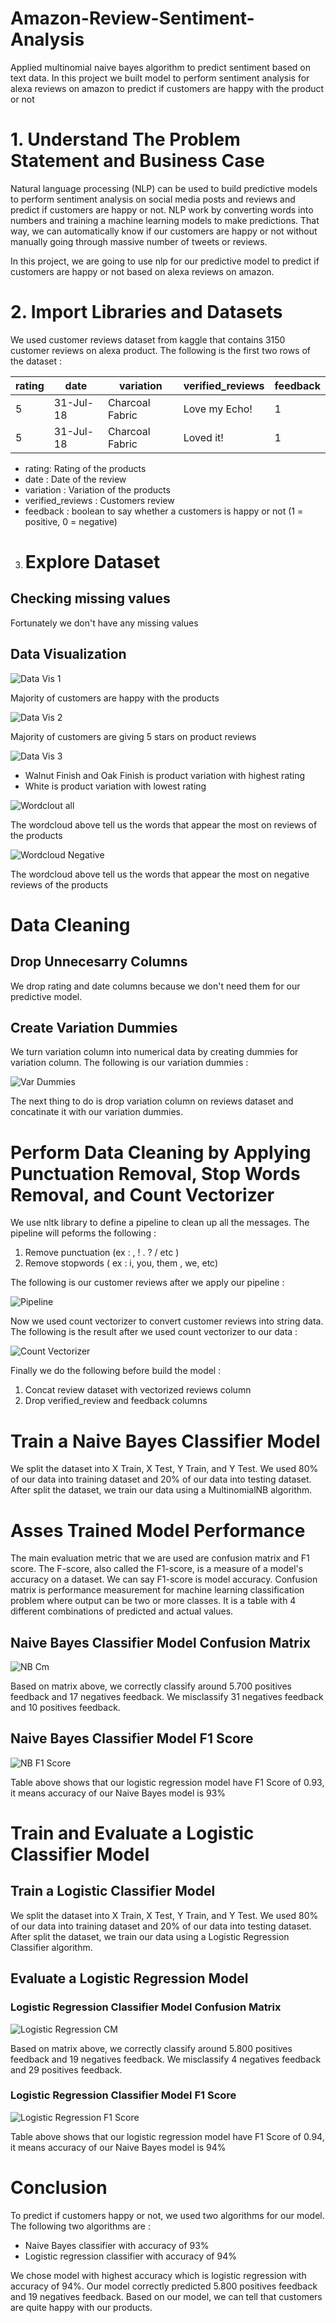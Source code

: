 # Amazon-Review-Sentiment-Analysis
Applied multinomial naive bayes algorithm to predict sentiment based on text data. In this project we built model to perform sentiment analysis for alexa reviews on amazon to predict if customers are happy with the product or not

# 1. Understand The Problem Statement and Business Case

Natural language processing (NLP) can be used to build predictive models to perform sentiment analysis on social media posts and reviews and predict if customers are happy or not. NLP work by converting words into numbers and training a machine learning models to make predictions. That way, we can automatically know if our customers are happy or not without manually going through massive number of tweets or reviews.

In this project, we are going to use nlp for our predictive model to predict if customers are happy or not based on alexa reviews on amazon.

# 2. Import Libraries and Datasets

We used customer reviews dataset from kaggle that contains 3150 customer reviews on alexa product. The following is the first two rows of the dataset :

| rating  | date | variation | verified_reviews | feedback |
| ------------- | ------------- | ------------ | ------------- |------------- |
| 5 | 31-Jul-18 | Charcoal Fabric | Love my Echo! | 1 |
| 5  | 31-Jul-18 | Charcoal Fabric | Loved it! | 1 |
- rating: Rating of the products
- date : Date of the review
- variation : Variation of the products
- verified_reviews : Customers review
- feedback : boolean to say whether a customers is happy or not (1 = positive, 0 = negative)

3. # Explore Dataset

## Checking missing values

Fortunately we don't have any missing values

## Data Visualization

![Data Vis 1](https://user-images.githubusercontent.com/107464383/196098503-7cf65ccb-6191-4548-b76c-6e30a4ed8e7f.PNG)

Majority of customers are happy with the products

![Data Vis 2](https://user-images.githubusercontent.com/107464383/196098624-adbc3729-e75c-42e3-87b3-d217afbfe5f2.PNG)

Majority of customers are giving 5 stars on product reviews

![Data Vis 3](https://user-images.githubusercontent.com/107464383/196098752-3dd27916-7bc1-4d85-a57f-a77cda472f66.PNG)

- Walnut Finish and Oak Finish is product variation with highest rating
- White is product variation with lowest rating

![Wordclout all](https://user-images.githubusercontent.com/107464383/196099347-ee94a484-f85a-47be-beff-9307874eb251.PNG)

The wordcloud above tell us the words that appear the most on reviews of the products

![Wordcloud Negative](https://user-images.githubusercontent.com/107464383/196099457-307bf4df-7443-48bd-92bc-fb28e120f424.PNG)

The wordcloud above tell us the words that appear the most on negative reviews of the products

# Data Cleaning

## Drop Unnecesarry Columns

We drop rating and date columns because we don't need them for our predictive model.

## Create Variation Dummies

We turn variation column into numerical data by creating dummies for variation column. The following is our variation dummies :

![Var Dummies](https://user-images.githubusercontent.com/107464383/196100743-c99af5da-566a-4ab9-ba78-d3d374aee49e.PNG)

The next thing to do is drop variation column on reviews dataset and concatinate it with our variation dummies.

# Perform Data Cleaning by Applying Punctuation Removal, Stop Words Removal, and Count Vectorizer

We use nltk library to define a pipeline to clean up all the messages. The pipeline will peforms the following :
1. Remove punctuation (ex : , ! . ? / etc )
2. Remove stopwords ( ex : i, you, them , we, etc)

The following is our customer reviews after we apply our pipeline :

![Pipeline](https://user-images.githubusercontent.com/107464383/196119156-b03bc119-178d-47ef-86cc-4212b5e46a47.PNG)

Now we used count vectorizer to convert customer reviews into string data. The following is the result after we used count vectorizer to our data :

![Count Vectorizer](https://user-images.githubusercontent.com/107464383/196119729-0cfce777-0ff6-46b6-a4ab-10909698d759.PNG)

Finally we do the following before build the model :
1. Concat review dataset with vectorized reviews column
2. Drop verified_review and feedback columns

# Train a Naive Bayes Classifier Model

We split the dataset into X Train, X Test, Y Train, and Y Test. We used 80% of our data into training dataset and 20% of our data into testing dataset. After split the dataset, we train our data using a MultinomialNB algorithm.

# Asses Trained Model Performance

The main evaluation metric that we are used are confusion matrix and F1 score. The F-score, also called the F1-score, is a measure of a model's accuracy on a dataset. We can say F1-score is model accuracy. Confusion matrix is performance measurement for machine learning classification problem where output can be two or more classes. It is a table with 4 different combinations of predicted and actual values.

## Naive Bayes Classifier Model Confusion Matrix

![NB Cm](https://user-images.githubusercontent.com/107464383/196121222-1ff69d37-e720-40fa-87a5-a0ca4c035abe.PNG)

Based on matrix above, we correctly classify around 5.700 positives feedback and 17 negatives feedback. We misclassify 31 negatives feedback and 10 positives feedback.

## Naive Bayes Classifier Model F1 Score

![NB F1 Score](https://user-images.githubusercontent.com/107464383/196122894-1a50c563-3716-4469-8ddc-9026be737db5.PNG)

Table above shows that our logistic regression model have F1 Score of 0.93, it means accuracy of our Naive Bayes model is 93%

# Train and Evaluate a Logistic Classifier Model

## Train a Logistic Classifier Model

We split the dataset into X Train, X Test, Y Train, and Y Test. We used 80% of our data into training dataset and 20% of our data into testing dataset. After split the dataset, we train our data using a Logistic Regression Classifier algorithm.

## Evaluate a Logistic Regression Model

### Logistic Regression Classifier Model Confusion Matrix

![Logistic Regression CM](https://user-images.githubusercontent.com/107464383/196125764-51041d6f-c65f-4ff4-a4c1-8fe51155ca3f.PNG)

Based on matrix above, we correctly classify around 5.800 positives feedback and 19 negatives feedback. We misclassify 4 negatives feedback and 29 positives feedback.

### Logistic Regression Classifier Model F1 Score

![Logistic Regression F1 Score](https://user-images.githubusercontent.com/107464383/196126152-9dc15fef-5577-4d1d-a729-04d9fccab31a.PNG)

Table above shows that our logistic regression model have F1 Score of 0.94, it means accuracy of our Naive Bayes model is 94%

# Conclusion

To predict if customers happy or not, we used two algorithms for our model. The following two algorithms are :

- Naive Bayes classifier with accuracy of 93%
- Logistic regression classifier with accuracy of 94%

We chose model with highest accuracy which is logistic regression with accuracy of 94%. Our model correctly predicted 5.800 positives feedback and 19 negatives feedback. Based on our model, we can tell that customers are quite happy with our products.















